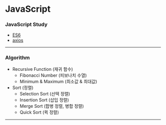 # JavaScript
### JavaScript Study
+ [ES6](https://developer.mozilla.org/ko/docs/Web/JavaScript)
+ [axios](https://github.com/axios/axios)
--------------------------
### Algorithm
+ Recursive Function (재귀 함수)
  +  Fibonacci Number (피보나치 수열)
  +  Minimum & Maximum (최소값 & 최대값)
+ Sort (정렬)
  + Selection Sort (선택 정렬)
  + Insertion Sort (삽입 정렬)
  + Merge Sort (합병 정렬, 병합 정렬)
  + Quick Sort (퀵 정렬)
---------------------------

